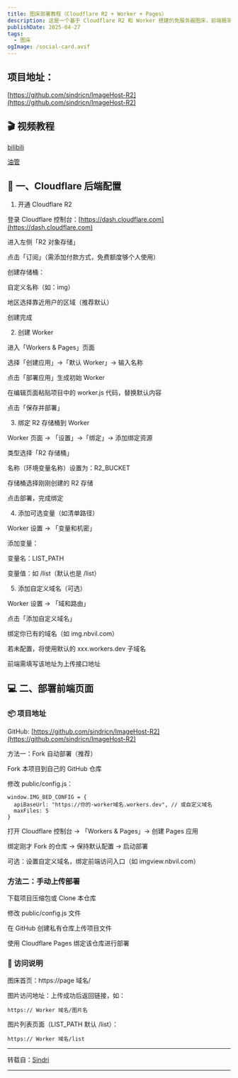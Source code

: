 ```yaml
---
title: 图床部署教程（Cloudflare R2 + Worker + Pages）
description: 这是一个基于 Cloudflare R2 和 Worker 搭建的免服务器图床，前端极简，支持上传图片、多图拖拽、自动生成链接、图片列表查看等功能。
publishDate: 2025-04-27
tags:
  - 图床
ogImage: /social-card.avif
---
```

## 项目地址：

[https://github.com/sindricn/ImageHost-R2](https://github.com/sindricn/ImageHost-R2)

## 🎬 视频教程

[bilibili](https://www.bilibili.com/video/BV1U159zHEKf/)

[油管](https://youtu.be/VzODYN_eTUk)

## 🚧 一、Cloudflare 后端配置
1. 开通 Cloudflare R2

登录 Cloudflare 控制台：[https://dash.cloudflare.com](https://dash.cloudflare.com)

进入左侧「R2 对象存储」

点击「订阅」（需添加付款方式，免费额度够个人使用）

创建存储桶：

自定义名称（如：img）

地区选择靠近用户的区域（推荐默认）

创建完成

2. 创建 Worker

进入「Workers & Pages」页面

选择「创建应用」→「默认 Worker」→ 输入名称

点击「部署应用」生成初始 Worker

在编辑页面粘贴项目中的 worker.js 代码，替换默认内容

点击「保存并部署」

3. 绑定 R2 存储桶到 Worker

Worker 页面 → 「设置」→「绑定」→ 添加绑定资源

类型选择「R2 存储桶」

名称（环境变量名称）设置为：R2_BUCKET

存储桶选择刚刚创建的 R2 存储

点击部署，完成绑定

4. 添加可选变量（如清单路径）

Worker 设置 → 「变量和机密」

添加变量：

变量名：LIST_PATH

变量值：如 /list（默认也是 /list）

5. 添加自定义域名（可选）

Worker 设置 → 「域和路由」

点击「添加自定义域名」

绑定你已有的域名（如 img.nbvil.com）

若未配置，将使用默认的 xxx.workers.dev 子域名

前端需填写该地址为上传接口地址

## 💻 二、部署前端页面

### 📦 项目地址

GitHub: [https://github.com/sindricn/ImageHost-R2](https://github.com/sindricn/ImageHost-R2)

方法一：Fork 自动部署（推荐）

Fork 本项目到自己的 GitHub 仓库

修改 public/config.js：

```
window.IMG_BED_CONFIG = {
  apiBaseUrl: "https://你的-worker域名.workers.dev", // 或自定义域名
  maxFiles: 5
}

```

打开 Cloudflare 控制台 → 「Workers & Pages」→ 创建 Pages 应用

绑定刚才 Fork 的仓库 → 保持默认配置 → 启动部署

可选：设置自定义域名，绑定前端访问入口（如 imgview.nbvil.com）

### 方法二：手动上传部署

下载项目压缩包或 Clone 本仓库

修改 public/config.js 文件

在 GitHub 创建私有仓库上传项目文件

使用 Cloudflare Pages 绑定该仓库进行部署

### 📂 访问说明

图床首页：https://page 域名/

图片访问地址：上传成功后返回链接，如：

```
https:// Worker 域名/图片名

```

图片列表页面（LIST_PATH 默认 /list）：

```
https:// Worker 域名/list
```

---

转载自：[Sindri](https://blog.nbvil.com/server/imagehost/)

---
